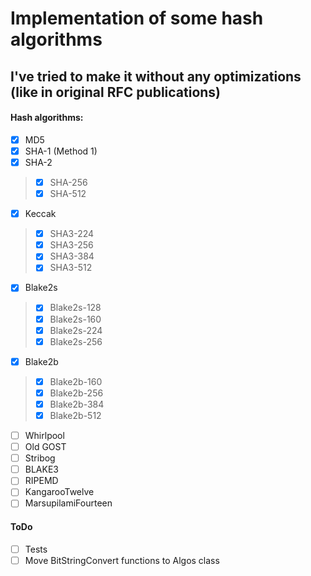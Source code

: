# Implementation of some hash algorithms 
## I've tried to make it without any optimizations (like in original RFC publications)
#### Hash algorithms:
- [x] MD5
- [x] SHA-1 (Method 1)
- [x] SHA-2
> - [x] SHA-256
> - [x] SHA-512
- [x] Keccak
> - [x] SHA3-224
> - [x] SHA3-256
> - [x] SHA3-384
> - [x] SHA3-512
- [x] Blake2s
> - [x] Blake2s-128
> - [x] Blake2s-160
> - [x] Blake2s-224
> - [x] Blake2s-256
- [x] Blake2b
> - [x] Blake2b-160
> - [x] Blake2b-256
> - [x] Blake2b-384
> - [x] Blake2b-512
- [ ] Whirlpool
- [ ] Old GOST
- [ ] Stribog
- [ ] BLAKE3
- [ ] RIPEMD
- [ ] KangarooTwelve
- [ ] MarsupilamiFourteen

#### ToDo
- [ ] Tests
- [ ] Move BitStringConvert functions to Algos class

